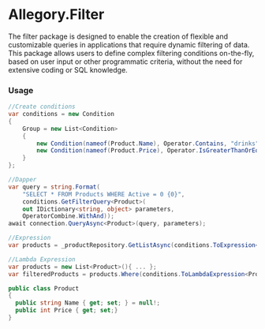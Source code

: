 # Allegory.Filter

The filter package is designed to enable the creation of flexible and customizable queries in applications that require dynamic filtering of data. This package allows users to define complex filtering conditions on-the-fly, based on user input or other programmatic criteria, without the need for extensive coding or SQL knowledge.

### Usage

```csharp
//Create conditions
var conditions = new Condition
{
    Group = new List<Condition>
    {
        new Condition(nameof(Product.Name), Operator.Contains, "drinks"),
        new Condition(nameof(Product.Price), Operator.IsGreaterThanOrEqualto, 15)
    }
};

//Dapper 
var query = string.Format(
    "SELECT * FROM Products WHERE Active = 0 {0}",
    conditions.GetFilterQuery<Product>(
	out IDictionary<string, object> parameters,
	OperatorCombine.WithAnd));
await connection.QueryAsync<Product>(query, parameters);

//Expression
var products = _productRepository.GetListAsync(conditions.ToExpression<Product>());

//Lambda Expression
var products = new List<Product>(){ ... };
var filteredProducts = products.Where(conditions.ToLambdaExpression<Product>());

public class Product
{
  public string Name { get; set; } = null!;
  public int Price { get; set;}
}
```
